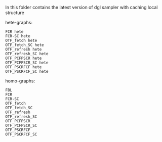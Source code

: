 In this folder contains the latest version of dgl sampler with caching local structure

hete-graphs:
```
FCR hete
FCR-SC hete
OTF_fetch hete
OTF_fetch_SC hete
OTF_refresh hete
OTF_refresh_SC hete
OTF_PCFPSCR hete
OTF_PCFPSCR_SC hete
OTF_PSCRFCF hete
OTF_PSCRFCF_SC hete
```

homo-graphs:
```
FBL
FCR
FCR-SC
OTF_fetch
OTF_fetch_SC
OTF_refresh
OTF_refresh_SC
OTF_PCFPSCR
OTF_PCFPSCR_SC
OTF_PSCRFCF
OTF_PSCRFCF_SC
```
